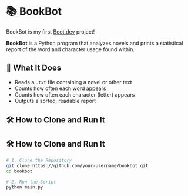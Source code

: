 # 📚 BookBot

BookBot is my first [Boot.dev](https://www.boot.dev) project!

**BookBot** is a Python program that analyzes novels and prints a statistical report of the word and character usage found within.


## 🚀 What It Does

- Reads a `.txt` file containing a novel or other text
- Counts how often each word appears
- Counts how often each character (letter) appears
- Outputs a sorted, readable report


## 🛠️ How to Clone and Run It

## 🛠️ How to Clone and Run It

```bash
# 1. Clone the Repository
git clone https://github.com/your-username/bookbot.git
cd bookbot

# 2. Run the Script
python main.py
